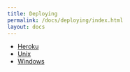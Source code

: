 ```yaml
---
title: Deploying
permalink: /docs/deploying/index.html
layout: docs
---
```


- [Heroku](deploying/heroku.html)
- [Unix](deploying/unix.html)
- [Windows](deploying/windows.html)
